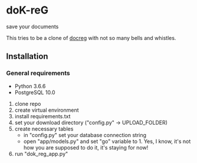 # doK-reG
save your documents

This tries to be a clone of [docreg](https://github.com/scott-abernethy/docreg-web) with not so many bells and whistles.

## Installation
### General requirements
* Python 3.6.6
* PostgreSQL 10.0


1. clone repo
2. create virtual environment
3. install requirements.txt
4. set your download directory ("config.py" -> UPLOAD_FOLDER)
5. create necessary tables 
   * in "config.py" set your database connection string
   * open "app/models.py" and set "go" variable to 1.
     Yes, I know, it's not how you are supposed to do it, it's staying for now!
6. run "dok_reg_app.py"
